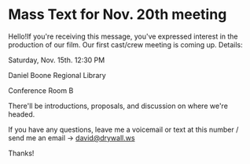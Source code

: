 # Mass Text for Nov. 20th meeting

Hello!If you're receiving this message, you've expressed interest in the production of our film. Our first cast/crew meeting is coming up. Details:

Saturday, Nov. 15th. 12:30 PM

Daniel Boone Regional Library

Conference Room B

There'll be introductions, proposals, and discussion on where we're headed.

If you have any questions, leave me a voicemail or text at this number / send me an email -> [david@drywall.ws](mailto:david@drywall.ws)

Thanks!
